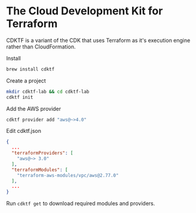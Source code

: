 # The Cloud Development Kit for Terraform
CDKTF is a variant of the CDK that uses Terraform as it's execution engine rather than CloudFormation.

Install
```bash
brew install cdktf
```

Create a project
```bash
mkdir cdktf-lab && cd cdktf-lab
cdktf init
```

Add the AWS provider
```bash
cdktf provider add "aws@~>4.0"
```

Edit cdktf.json
```json
{
  ...
  "terraformProviders": [
    "aws@~> 3.0"
  ],
  "terraformModules": [
    "terraform-aws-modules/vpc/aws@2.77.0"
  ],
  ...
}
```

Run `cdktf get` to download required modules and providers.